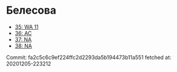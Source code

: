 # Белесова
- [35: WA 11](35.md)
- [36: AC](36.md)
- [37: NA](37.md)
- [38: NA](38.md)

Commit: fa2c5c6c9ef224ffc2d2293da5b194473b11a551
 fetched at: 20201205-223212
